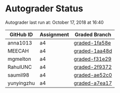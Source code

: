 # Autograder Status
Autograder last run at: October 17, 2018 at 16:40

| GitHub ID | Assignment | Graded Branch |
|-----------|------------|---------------|
| anna1013 | a4 | [graded-1fa58e](https://github.com/Fall2018COMP401-001/a4-anna1013/tree/graded-1fa58e) | 
| MEECAH | a4 | [graded-1aa48d](https://github.com/Fall2018COMP401-001/a4-MEECAH/tree/graded-1aa48d) | 
| mgmelton | a4 | [graded-f31e29](https://github.com/Fall2018COMP401-001/a4-mgmelton/tree/graded-f31e29) | 
| RahulUNC | a4 | [graded-2f9372](https://github.com/Fall2018COMP401-001/a4-RahulUNC/tree/graded-2f9372) | 
| saumil98 | a4 | [graded-ae52c0](https://github.com/Fall2018COMP401-001/a4-saumil98/tree/graded-ae52c0) | 
| yunyingzhu | a4 | [graded-a7ea17](https://github.com/Fall2018COMP401-001/a4-yunyingzhu/tree/graded-a7ea17) | 
